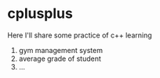 # cplusplus
Here I'll share some practice of c++ learning
1. gym management system
2. average grade of student
3. ...
